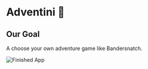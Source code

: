 

# Adventini 🤔

## Our Goal

A choose your own adventure game like Bandersnatch.

![Finished App](https://github.com/londonappbrewery/Images/blob/master/Destini.gif)


